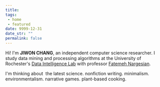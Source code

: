 ```yaml
---
title:
tags: 
 - home
 - featured
date: 9999-12-31
date_str: ""
permalink: false
---
```


<p class="poster-text">
    <span class="inner-reveal">Hi! I'm <strong class="highlight">JIWON CHANG</strong>,</span>
    <span class="inner-reveal">an independent <span class="highlight">computer science researcher</span>.</span>
    <span class="inner-reveal">I study <span class="highlight">data mining and processing</span> algorithms</span>
    <span class="inner-reveal">at the University of Rochester's <span class=""><a href="https://dataintelligencecrew.github.io/">Data Intelligence Lab</a></span></span>
    <span class="inner-reveal">with professor <span class=""><a href="https://fnargesian.com/">Fatemeh Nargesian</a></span>.</span>
</p>
<p class="poster-text">
    I'm thinking about&nbsp;<span class="alternating-wrapper">
        <span class="highlight">
            <span class="alternating-inner">the latest science.</span>
            <span class="alternating-inner">nonfiction writing.</span>
            <span class="alternating-inner">minimalism.</span>
            <span class="alternating-inner">environmentalism.</span>
            <span class="alternating-inner">narrative games.</span>
            <span class="alternating-inner">plant-based cooking.</span>
        </span>
    </span>
    <br>
</p>

